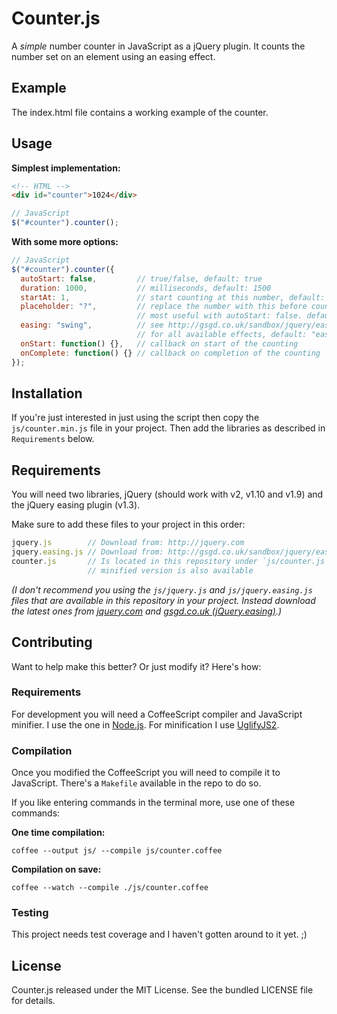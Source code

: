 # Counter.js

A _simple_ number counter in JavaScript as a jQuery plugin.
It counts the number set on an element using an easing effect.

## Example

The index.html file contains a working example of the counter.

## Usage

__Simplest implementation:__

```html
<!-- HTML -->
<div id="counter">1024</div>
```

```javascript
// JavaScript
$("#counter").counter();
```

__With some more options:__

```javascript
// JavaScript
$("#counter").counter({
  autoStart: false,         // true/false, default: true
  duration: 1000,           // milliseconds, default: 1500
  startAt: 1,               // start counting at this number, default: 0
  placeholder: "?",         // replace the number with this before counting,
                            // most useful with autoStart: false. default: 0
  easing: "swing",          // see http://gsgd.co.uk/sandbox/jquery/easing
                            // for all available effects, default: "easeOutQuad"
  onStart: function() {},   // callback on start of the counting
  onComplete: function() {} // callback on completion of the counting
});
```

## Installation

If you're just interested in just using the script then copy the
`js/counter.min.js` file in your project.
Then add the libraries as described in `Requirements` below.

## Requirements

You will need two libraries, jQuery (should work with v2, v1.10 and v1.9)
and the jQuery easing plugin (v1.3).

Make sure to add these files to your project in this order:

```javascript
jquery.js        // Download from: http://jquery.com
jquery.easing.js // Download from: http://gsgd.co.uk/sandbox/jquery/easing/
counter.js       // Is located in this repository under `js/counter.js`
                 // minified version is also available
```

_(I don't recommend you using the `js/jquery.js` and `js/jquery.easing.js` files
that are available in this repository in your project.
Instead download the latest ones from [jquery.com](http://jquery.com/) and
[gsgd.co.uk (jQuery.easing)](http://gsgd.co.uk/sandbox/jquery/easing/).)_

## Contributing

Want to help make this better? Or just modify it? Here's how:

### Requirements

For development you will need a CoffeeScript compiler and JavaScript minifier.
I use the one in [Node.js](http://nodejs.org).
For minification I use [UglifyJS2](https://github.com/mishoo/UglifyJS2).

### Compilation

Once you modified the CoffeeScript you will need to compile it to JavaScript.
There's a `Makefile` available in the repo to do so.

If you like entering commands in the terminal more, use one of these commands:

__One time compilation:__

`coffee --output js/ --compile js/counter.coffee`

__Compilation on save:__

`coffee --watch --compile ./js/counter.coffee`

### Testing

This project needs test coverage and I haven't gotten around to it yet. ;)

## License

Counter.js released under the MIT License. See the bundled LICENSE file for details.
